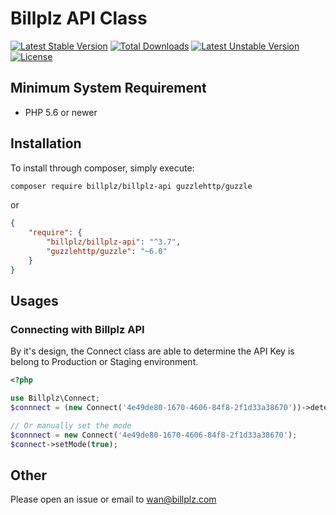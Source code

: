 # Billplz API Class
[![Latest Stable Version](https://poser.pugx.org/billplz/billplz-api/version)](https://packagist.org/packages/billplz/billplz-api)
[![Total Downloads](https://poser.pugx.org/billplz/billplz-api/downloads)](https://packagist.org/packages/billplz/billplz-api)
[![Latest Unstable Version](https://poser.pugx.org/billplz/billplz-api/v/unstable)](//packagist.org/packages/billplz/billplz-api)
[![License](https://poser.pugx.org/billplz/billplz-api/license)](https://packagist.org/packages/billplz/billplz-api)

## Minimum System Requirement
- PHP 5.6 or newer

## Installation

To install through composer, simply execute:

```bash
composer require billplz/billplz-api guzzlehttp/guzzle
```

or

```json
{
    "require": {
        "billplz/billplz-api": "^3.7",
        "guzzlehttp/guzzle": "~6.0"
    }
}
```

## Usages

### Connecting with Billplz API

By it's design, the Connect class are able to determine the API Key is belong to Production or Staging environment.

```php
<?php

use Billplz\Connect;
$connnect = (new Connect('4e49de80-1670-4606-84f8-2f1d33a38670'))->detectMode();

// Or manually set the mode
$connnect = new Connect('4e49de80-1670-4606-84f8-2f1d33a38670');
$connect->setMode(true);
```

## Other

Please open an issue or email to wan@billplz.com
